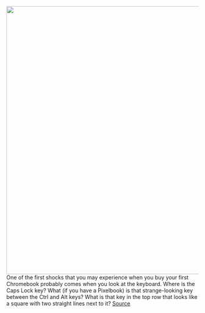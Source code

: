 <img src='https://cdn.vox-cdn.com/thumbor/xkaR3R2cVGOlvDoR02tAyUhg6yM=/0x0:2040x1359/1200x800/filters:focal(857x517:1183x843)/cdn.vox-cdn.com/uploads/chorus_image/image/70934948/vpavic_191013_3731_0019.0.jpg' width='700px' /><br/>
One of the first shocks that you may experience when you buy your first Chromebook probably comes when you look at the keyboard. Where is the Caps Lock key? What (if you have a Pixelbook) is that strange-looking key between the Ctrl and Alt keys? What is that key in the top row that looks like a square with two straight lines next to it?
<a href='https://www.theverge.com/23150376/chromebook-keyboard-how-to'> Source <a/>